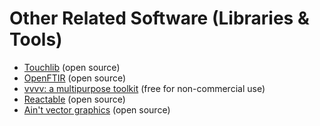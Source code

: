 # Other Related Software (Libraries & Tools) #

  * [Touchlib](http://www.whitenoiseaudio.com/touchlib/) (open source)
  * [OpenFTIR](http://open-ftir.sourceforge.net/) (open source)
  * [vvvv: a multipurpose toolkit](http://vvvv.org/) (free for non-commercial use)
  * [Reactable](http://mtg.upf.edu/reactable/) (open source)
  * [Ain't vector graphics](http://www.libavg.de/) (open source)